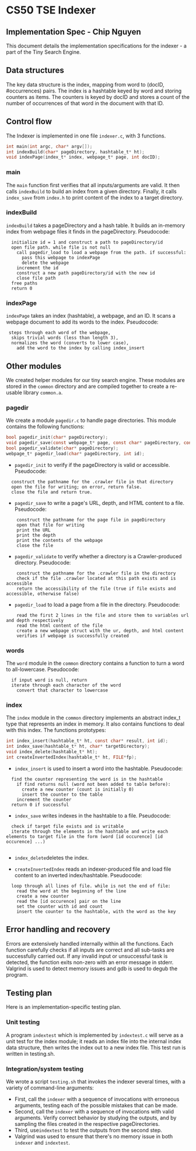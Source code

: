 # CS50 TSE Indexer
## Implementation Spec - Chip Nguyen

This document details the implementation specifications for the indexer - a part of the Tiny Search Engine.

## Data structures 
The key data structure is the index, mapping from word to (docID, #occurrences) pairs. The index is a hashtable keyed by word and storing counters as items. The counters is keyed by docID and stores a count of the number of occurrences of that word in the document with that ID.

## Control flow
The Indexer is implemented in one file `indexer.c`, with 3 functions.

```c
int main(int argc, char* argv[]);
int indexBuild(char* pageDirectory, hashtable_t* ht);
void indexPage(index_t* index, webpage_t* page, int docID);
```

### main
The `main` function first verifies that all inputs/arguments are valid. It then calls `indexBuild` to build an index from a given directory. Finally, it calls `index_save` from `index.h` to print content of the index to a target directory.

### indexBuild
`indexBuild` takes a pageDirectory and a hash table. It builds an in-memory index from webpage files it finds in the pageDirectory. Pseudocode: 

```
  initialize id = 1 and construct a path to pageDirectory/id
  open file path. while file is not null
    call pagedir_load to load a webpage from the path. if successful:
      pass this webpage to indexPage
      delete the webpage
    increment the id
    construct a new path pageDirectory/id with the new id
    close file path
  free paths
  return 0
```

### indexPage
`indexPage` takes an index (hashtable), a webpage, and an ID. It scans a webpage document to add its words to the index. Pseudocode:

```
 steps through each word of the webpage,
  skips trivial words (less than length 3),
  normalizes the word (converts to lower case),
    add the word to the index by calling index_insert
```

## Other modules
We created helper modules for our tiny search engine. These modules are stored in the `common` directory and are compiled together to create a re-usable library `common.a`.

### pagedir
We create a module `pagedir.c` to handle page directories. This module contains the following functions:

```c
bool pagedir_init(char* pageDirectory);
void pagedir_save(const webpage_t* page, const char* pageDirectory, const int docID);
bool pagedir_validate(char* pageDirectory);
webpage_t* pagedir_load(char* pageDirectory, int id);
```

- `pagedir_init` to verify if the pageDirectory is valid or accessible. Pseudocode:

```
  construct the pathname for the .crawler file in that directory
  open the file for writing; on error, return false.
  close the file and return true.
```

- `pagedir_save` to write a page's URL, depth, and HTML content to a file. Pseudocode:

```
	construct the pathname for the page file in pageDirectory
	open that file for writing
	print the URL
	print the depth
	print the contents of the webpage
	close the file
```

- `pagedir_validate` to verify whether a directory is a Crawler-produced directory. Pseudocode:

```
	construct the pathname for the .crawler file in the directory
	check if the file .crawler located at this path exists and is accessible
	return the accessibility of the file (true if file exists and accessible, otherwise false)
```

- `pagedir_load` to load a page from a file in the directory. Pseudocode:

```
	read the first 2 lines in the file and store them to variables url and depth respectively
	read the html content of the file
	create a new webpage struct with the ur, depth, and html content
	verifies if webpage is successfully created
```

### words
The `word` module in the `common` directory contains a function to turn a word to all-lowercase. Pseudocode:

```
  if input word is null, return
  iterate through each character of the word
    convert that character to lowercase
```

### index
The `index` module in the `common` directory implements an abstract index_t type that represents an index in memory. It also contains functions to deal with this index. The functions prototypes:

```c
int index_insert(hashtable_t* ht, const char* result, int id);
int index_save(hashtable_t* ht, char* targetDirectory);
void index_delete(hashtable_t* ht);
int createInvertedIndex(hashtable_t* ht, FILE*fp);
```

- `index_insert` is used to insert a word into the hashtable. Pseudocode:

```
  find the counter representing the word is in the hashtable
    if find returns null (word not been added to table before):
      create a new counter (count is initially 0)
      insert the counter to the table
    increment the counter
  return 0 if successful
```

- `index_save` writes indexes in the hashtable to a file. Pseudocode:

```
  check if target file exists and is writable
  iterate through the elements in the hashtable and write each elements to target file in the form (word [id occurence] [id occurence] ...)
  
```

- `index_delete`deletes the index.

- `createInvertedIndex` reads an indexer-produced file and load file content to an inverted index/hashtable. Pseudocode:

```
  loop through all lines of file. while is not the end of file:
    read the word at the beginning of the line
    create a new counter
    read the [id occurence] pair on the line
    set the counter with id and count
    insert the counter to the hashtable, with the word as the key
```

## Error handling and recovery
Errors are extensively handled internally within all the functions. Each function carefully checks if all inputs are correct and all sub-tasks are successfully carried out. If any invalid input or unsuccessful task is detected, the function exits non-zero with an error message in stderr. Valgrind is used to detect memory issues and gdb is used to degub the program.

## Testing plan
Here is an implementation-specific testing plan.

### Unit testing
A program `indextest` which is implemented by `indextest.c` will serve as a unit test for the index module; it reads an index file into the internal index data structure, then writes the index out to a new index file. This test run is written in testing.sh.

### Integration/system testing
We wrote a script `testing.sh` that invokes the indexer several times, with a variety of command-line arguments:
  - First, call the `indexer` with a sequence of invocations with erroneous arguments, testing each of the possible mistakes that can be made.
  - Second, call the `indexer` with a sequence of invocations with valid arguments. Verify correct behavior by studying the outputs, and by sampling the files created in the respective pageDirectories.
  - Third, use`indextest` to test the outputs from the second step. 
  - Valgrind was used to ensure that there's no memory issue in both `indexer` and `indextest`.